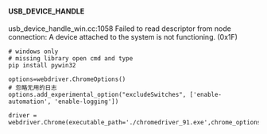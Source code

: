 



#### USB_DEVICE_HANDLE

usb_device_handle_win.cc:1058 Failed to read descriptor from node connection: A device attached to the system is not functioning. (0x1F)

```shell
# windows only 
# missing library open cmd and type
pip install pywin32
```



```shell
options=webdriver.ChromeOptions()
# 忽略无用的日志
options.add_experimental_option("excludeSwitches", ['enable-automation', 'enable-logging'])

driver = webdriver.Chrome(executable_path='./chromedriver_91.exe',chrome_options=options)
```

